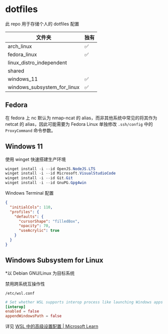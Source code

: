 # dotfiles

此 repo 用于存储个人的 dotfiles 配置

| 文件夹                      | 独有 |
| --------------------------- | ---- |
| arch_linux                  | ✅    |
| fedora_linux                | ✅    |
| linux_distro_independent    |      |
| shared                      |      |
| windows_11                  | ✅    |
| windows_subsystem_for_linux | ✅    |

## Fedora

在 fedora 上 nc 默认为 nmap-ncat 的 alias，而非其他系统中常见的将其作为 netcat 的 alias，因此可能需要为 Fedora Linux 单独修改 `.ssh/config` 中的 `ProxyCommand` 命令参数。

## Windows 11

使用 winget 快速搭建生产环境

```powershell
winget install -i --id OpenJS.NodeJS.LTS
winget install -i --id Microsoft.VisualStudioCode
winget install -i --id Git.Git
winget install -i --id GnuPG.Gpg4win
```

Windows Terminal 配置

```json
{
  "initialCols": 110,
  "profiles": {
    "defaults": {
      "cursorShape": "filledBox",
      "opacity": 70,
      "useAcrylic": true
    }
  }
}
```

## Windows Subsystem for Linux

*以 Debian GNU/Linux 为目标系统

禁用跨系统互操作性

```path
/etc/wsl.conf
```

```conf
# Set whether WSL supports interop process like launching Windows apps and adding path variables. Setting these to false will block the launch of Windows processes and block adding $PATH environment variables.
[interop]
enabled = false
appendWindowsPath = false
```

详见 [WSL 中的高级设置配置 | Microsoft Learn](https://learn.microsoft.com/zh-cn/windows/wsl/wsl-config)
